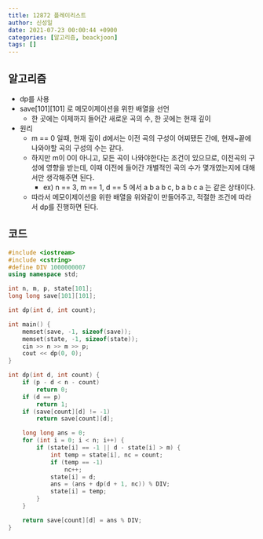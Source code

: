 ```yaml
---
title: 12872 플레이리스트
author: 신성일
date: 2021-07-23 00:00:44 +0900
categories: [알고리즘, beackjoon]
tags: []
---
```


## 알고리즘

- dp를 사용
- save\[101\]\[101\] 로 메모이제이션을 위한 배열을 선언
  - 한 곳에는 이제까지 들어간 새로운 곡의 수, 한 곳에는 현재 깊이
- 원리
  - m == 0 일때, 현재 깊이 d에서는 이전 곡의 구성이 어찌됐든 간에, 현재~끝에 나와야할 곡의 구성의 수는 같다.
  - 하지만 m이 0이 아니고, 모든 곡이 나와야한다는 조건이 있으므로, 이전곡의 구성에 영향을 받는데, 이때 이전에 들어간 개별적인 곡의 수가 몇개였는지에 대해서만 생각해주면 된다.
    - ex) n == 3, m == 1, d == 5 에서 a b a b c, b a b c a 는 같은 상태이다.
  - 따라서 메모이제이션을 위한 배열을 위와같이 만들어주고, 적절한 조건에 따라서 dp를 진행하면 된다.

## 코드

```c++
#include <iostream>
#include <cstring>
#define DIV 1000000007
using namespace std;

int n, m, p, state[101];
long long save[101][101];

int dp(int d, int count);

int main() {
	memset(save, -1, sizeof(save));
	memset(state, -1, sizeof(state));
	cin >> n >> m >> p;
	cout << dp(0, 0);
}

int dp(int d, int count) {
	if (p - d < n - count)
		return 0;
	if (d == p)
		return 1;
	if (save[count][d] != -1)
		return save[count][d];

	long long ans = 0;
	for (int i = 0; i < n; i++) {
		if (state[i] == -1 || d - state[i] > m) {
			int temp = state[i], nc = count;
			if (temp == -1)
				nc++;
			state[i] = d;
			ans = (ans + dp(d + 1, nc)) % DIV;
			state[i] = temp;
		}
	}

	return save[count][d] = ans % DIV;
}
```
